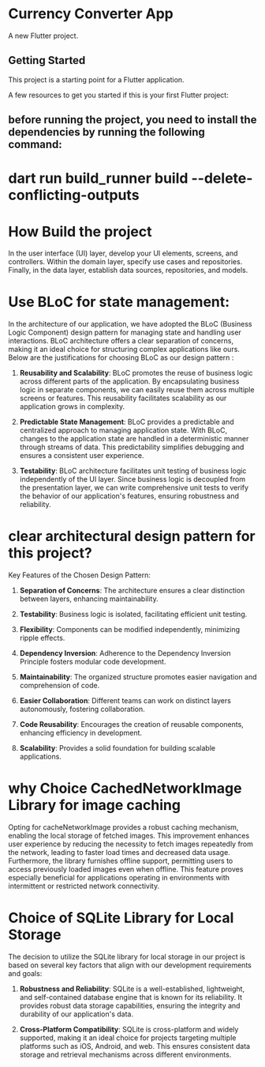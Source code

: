 # Currency Converter App

A new Flutter project.

## Getting Started

This project is a starting point for a Flutter application.

A few resources to get you started if this is your first Flutter project:

## before running the project, you need to install the dependencies by running the following command:
# dart run build_runner build --delete-conflicting-outputs


# How Build the project

In the user interface (UI) layer, develop your UI elements, screens, and controllers. Within the domain layer, specify use cases and repositories. Finally, in the data layer, establish data sources, repositories, and models.

# Use BLoC for state management: 

In the architecture of our application, we have adopted the BLoC (Business Logic Component) design pattern for managing state and handling user interactions. BLoC architecture offers a clear separation of concerns, making it an ideal choice for structuring complex applications like ours. Below are the justifications for choosing BLoC as our design pattern :

1. **Reusability and Scalability**: BLoC promotes the reuse of business logic across different parts of the application. By encapsulating business logic in separate components, we can easily reuse them across multiple screens or features. This reusability facilitates scalability as our application grows in complexity.

2. **Predictable State Management**: BLoC provides a predictable and centralized approach to managing application state. With BLoC, changes to the application state are handled in a deterministic manner through streams of data. This predictability simplifies debugging and ensures a consistent user experience.

3. **Testability**: BLoC architecture facilitates unit testing of business logic independently of the UI layer. Since business logic is decoupled from the presentation layer, we can write comprehensive unit tests to verify the behavior of our application's features, ensuring robustness and reliability.

# clear architectural design pattern for this project? 

Key Features of the Chosen Design Pattern:

1. **Separation of Concerns**: The architecture ensures a clear distinction between layers, enhancing maintainability.
  
2. **Testability**: Business logic is isolated, facilitating efficient unit testing.

3. **Flexibility**: Components can be modified independently, minimizing ripple effects.

4. **Dependency Inversion**: Adherence to the Dependency Inversion Principle fosters modular code development.

5. **Maintainability**: The organized structure promotes easier navigation and comprehension of code.

6. **Easier Collaboration**: Different teams can work on distinct layers autonomously, fostering collaboration.

7. **Code Reusability**: Encourages the creation of reusable components, enhancing efficiency in development.

8. **Scalability**: Provides a solid foundation for building scalable applications.

# why Choice CachedNetworkImage Library for image caching 

Opting for cacheNetworkImage provides a robust caching mechanism, enabling the local storage of fetched images. This improvement enhances user experience by reducing the necessity to fetch images repeatedly from the network, leading to faster load times and decreased data usage. Furthermore, the library furnishes offline support, permitting users to access previously loaded images even when offline. This feature proves especially beneficial for applications operating in environments with intermittent or restricted network connectivity.


# Choice of SQLite Library for Local Storage

The decision to utilize the SQLite library for local storage in our project is based on several key factors that align with our development requirements and goals:

1. **Robustness and Reliability**: SQLite is a well-established, lightweight, and self-contained database engine that is known for its reliability. It provides robust data storage capabilities, ensuring the integrity and durability of our application's data.

2. **Cross-Platform Compatibility**: SQLite is cross-platform and widely supported, making it an ideal choice for projects targeting multiple platforms such as iOS, Android, and web. This ensures consistent data storage and retrieval mechanisms across different environments.


 
